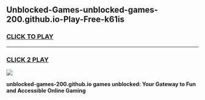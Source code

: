 
## Unblocked-Games-unblocked-games-200.github.io-Play-Free-k61is
<h3>
<a href="https://premium76.site?title=unblocked-games-200.github.io&ref=19M">CLICK TO PLAY</a></h3>
<hr>

<h3>
<a href="https://premium76.site?title=unblocked-games-200.github.io&ref=19M">CLICK 2 PLAY</a>
  
</h3>

<a href="https://premium76.site?title=unblocked-games-200.github.io&ref=19M"><img src="https://clearcache.store/games.png"></a>


**unblocked-games-200.github.io games unblocked: Your Gateway to Fun and Accessible Online Gaming**
